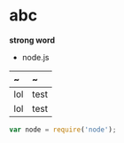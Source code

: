 abc
===

**strong word**

* node.js


~|~
:--|:--
lol|test
lol|test

```javascript
var node = require('node');
```